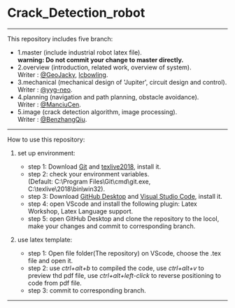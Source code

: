 # Crack_Detection_robot
----------------------------------------------------
This repository includes five branch:
- 1.master (include industrial robot latex file).  
  **warning: Do not commit your change to master directly.**
- 2.overview (introduction, related work, overview of system).  
  Writer : [@GeoJacky](https://github.com/GeoJacky), [lcbowling](https://github.com/lcbowling).  
- 3.mechanical (mechanical design of 'Jupiter', circuit design and control).  
  Writer : [@yyg-neo](https://github.com/yyg-neo).
- 4.planning (navigation and path planning, obstacle avoidance).  
  Writer : [@ManciuCen](https://github.com/ManciuCen).
- 5.image (crack detection algorithm, image processing).  
  Writer : [@BenzhangQiu](https://github.com/BenzhangQiu).
---------------------------------------------------
How to use this repository:  
1. set up environment:  
   - step 1: Download [Git](https://git-scm.com/download/win) and [texlive2018](https://mirrors.tuna.tsinghua.edu.cn/CTAN/systems/texlive/Images/), install it.
   - step 2: check your environment variables.  
   (Default: C:\Program Files\Git\cmd\git.exe, C:\texlive\2018\bin\win32).  
   - step 3: Download [GitHub Desktop](https://central.github.com/deployments/desktop/desktop/latest/win32) and [Visual Studio Code](https://code.visualstudio.com/), install it.  
   - step 4: open VScode and install the following plugin: Latex Workshop, Latex Language support.  
   - step 5: open GitHub Desktop and clone the repository to the locol, make your changes and commit to corresponding branch.  

2. use latex template:
   - step 1: Open file folder(The repository) on VScode, choose the .tex file and open it.  
   - step 2: use *ctrl+alt+b* to compiled the code, use *ctrl+alt+v* to preview thd pdf file, use *ctrl+alt+left-click* to reverse positioning to code from pdf file.  
   - step 3: commit to corresponding branch.  
---------------------------------------------------

  
